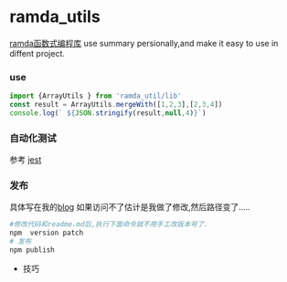 # ramda_utils
[ramda函数式编程库](https://adispring.coding.me/2017/10/21/What-Function-Should-I-Use/) use summary persionally,and make it easy to use in diffent project.


### use
``` js
import {ArrayUtils } from 'ramda_util/lib'
const result = ArrayUtils.mergeWith([1,2,3],[2,3,4])
console.log(` ${JSON.stringify(result,null,4)}`)
```
### 自动化测试 
参考 [jest][jesto]

### 发布 
具体写在我的[blog][npmPub] 如果访问不了估计是我做了修改,然后路径变了.....
```bash
#修改代码和readme.md后,执行下面命令就不用手工改版本号了.
npm  version patch
# 发布
npm publish
```

- 技巧

[jesto]:https://jestjs.io/docs/zh-Hans/24.6/getting-started
[npmPub]:https://www.jingzy.top/2019/06/25/npm_publish/
